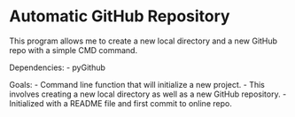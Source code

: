 # Automatic GitHub Repository

This program allows me to create a new local directory and a new GitHub repo with a simple CMD command.

Dependencies:
    - pyGithub

Goals:
    - Command line function that will initialize a new project. 
    - This involves creating a new local directory as well as a new GitHub repository.
    - Initialized with a README file and first commit to online repo.

